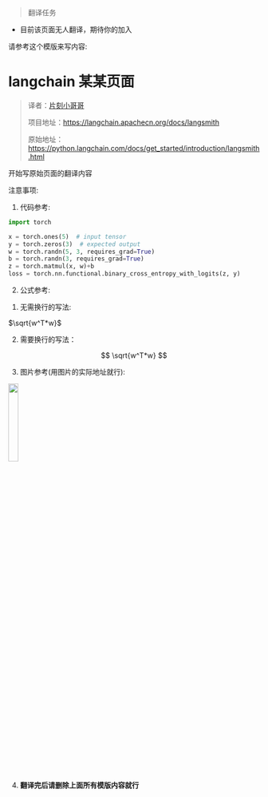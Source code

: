 > 翻译任务

* 目前该页面无人翻译，期待你的加入

请参考这个模版来写内容:


# langchain 某某页面

> 译者：[片刻小哥哥](https://github.com/jiangzhonglian)
>
> 项目地址：<https://langchain.apachecn.org/docs/langsmith>
>
> 原始地址：<https://python.langchain.com/docs/get_started/introduction/langsmith.html>

开始写原始页面的翻译内容



注意事项: 

1. 代码参考:

```py
import torch

x = torch.ones(5)  # input tensor
y = torch.zeros(3)  # expected output
w = torch.randn(5, 3, requires_grad=True)
b = torch.randn(3, requires_grad=True)
z = torch.matmul(x, w)+b
loss = torch.nn.functional.binary_cross_entropy_with_logits(z, y)
```

2. 公式参考:

1) 无需换行的写法: 

$\sqrt{w^T*w}$

2) 需要换行的写法：

$$
\sqrt{w^T*w}
$$

3. 图片参考(用图片的实际地址就行):

<img src='http://data.apachecn.org/img/logo/logo_green.png' width=20% />

4. **翻译完后请删除上面所有模版内容就行**
